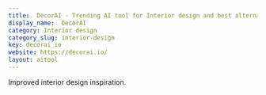 ```yaml
---
title:  DecorAI - Trending AI tool for Interior design and best alternatives
display_name:  DecorAI
category: Interior design
category_slug: interior-design
key: decorai_io
website: https://decorai.io/
layout: aitool
---
```


Improved interior design inspiration.
